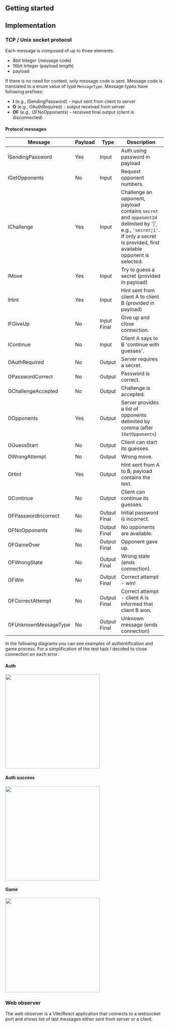 ## Getting started

## Implementation
### TCP / Unix socket protocol

Each message is composed of up to three elements:
- 8bit Integer (message code)
- 16bit Integer (payload length)
- payload
  
If there is no need for content, only message code is sent.
Message code is translated to a enum value of type `MessageType`.
Message types have following prefixes:
- **I** (e.g., ISendingPassword) - input sent from client to server
- **O** (e.g., OAuthRequired) - output received from server
- **OF** (e.g., OFNoOpponents) - received final output (client is disconnected)

#### Protocol messages
| Message              | Payload  |  Type      |  Description          |
|----------------------|----------|------------|----------------------|
| ÏSendingPassword     | Yes       |  Input     |  Auth using password in payload  |  
| IGetOpponents        | No       |  Input     |  Request opponent numbers.  |  
| IChallenge           | Yes       |  Input     | Challenge an opponent, payload contains `secret` and `opponentId` delimited by '\|', e.g., `'secret\|1'`. If only a secret is provided, first available opponent is selected.                |  
| IMove                | Yes      |  Input     |  Try to guess a secret (provided in payload)                    |  
|   IHint              | Yes      |  Input     |  Hint sent from client A to client B   (provided in payload)                  |  
|   IFGiveUp           | No      |  Input Final|  Give up and close connection.                    |  
|   IContinue          | No         |  Input     |  Client A says to B 'continue with guesses'.                    |  
|   OAuthRequired      | No         |  Output    | Server requires a secret.                     |
|   OPasswordCorrect   |  No        |  Output    |  Password is correct.                    |
|  OChallengeAccepted  | No         |  Output    |  Challenge is accepted.                    |
|   OOpponents         |  Yes      |  Output    |  Server provides a list of opponents delimited by comma (after `IGetOpponents`)                  |
|   OGuessStart        |  No      |  Output    |   Client can start its guesses.                   |
|    OWrongAttempt     |  No        |  Output    | Wrong move.                     |
|     OHint            |  Yes        |  Output    |  Hint sent from A to B, payload contains the text.                    |
|    OContinue         |  No        |  Output    |   Client can continue its guesses.                    |
|    OFPasswordIncorrect|  No      |  Output Final |  Initial password is incorrect.                    |
|     OFNoOpponents    |  No      |  Output Final |  No opponents are available.                    |
|     OFGameOver       |  No      |  Output Final |  Opponent gave up.                    |
|    OFWrongState      |  No      |  Output Final |  Wrong state (ends connection).                    |
|     OFWin            |  No      |  Output Final |  Correct attempt - win!                    |
|     OFCorrectAttempt |  No      |  Output Final |  Correct attempt - client A is informed that client B won.                    |
| OFUnknownMessageType |  No      |  Output Final |  Unknown message (ends connection)                    |

In the following diagrams you can see examples of authentification and game process. For a simplification of the test task I decided to close connection on each error.

#### Auth 
<img src="https://github.com/alesh-kajzar/luxonis-test/assets/3010825/b30737c9-775e-4523-bf8f-ab72b6127fef" width="300" />

#### Auth success
<img src="https://github.com/alesh-kajzar/luxonis-test/assets/3010825/b2197fa7-56aa-4875-b26e-3b9309540c2d" width="300" />

#### Game
<img src="https://github.com/alesh-kajzar/luxonis-test/assets/3010825/01c638e6-675d-4b10-9ae4-9409ae88762a" width="300" />

### Web observer
The web observer is a Vite/React application that connects to a websocket port and shows list of last messages either sent from server or a client.
